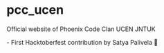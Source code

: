 # pcc\_ucen

Official website of Phoenix Code Clan UCEN JNTUK

\- First Hacktoberfest contribution by Satya Palivela 🎉



